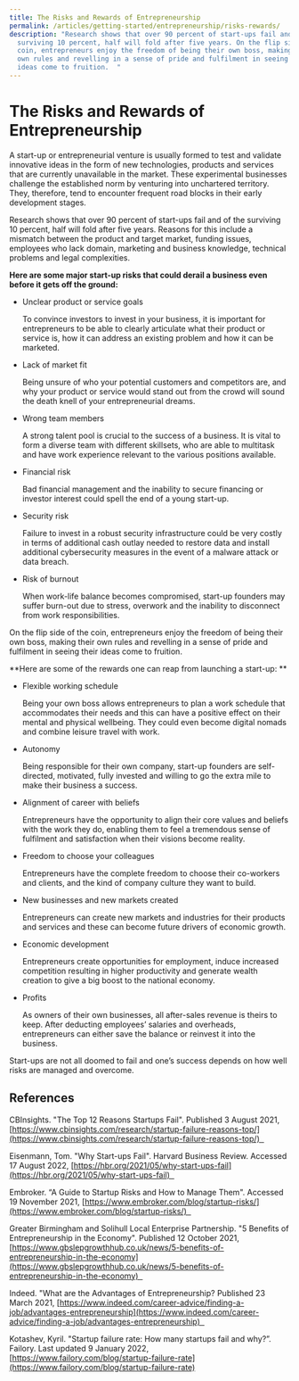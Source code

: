 ```yaml
---
title: The Risks and Rewards of Entrepreneurship
permalink: /articles/getting-started/entrepreneurship/risks-rewards/
description: "Research shows that over 90 percent of start-ups fail and of the
  surviving 10 percent, half will fold after five years. On the flip side of the
  coin, entrepreneurs enjoy the freedom of being their own boss, making their
  own rules and revelling in a sense of pride and fulfilment in seeing their
  ideas come to fruition.  "
---
```

# The Risks and Rewards of Entrepreneurship 

A start-up or entrepreneurial venture is usually formed to test and validate innovative ideas in the form of new technologies, products and services that are currently unavailable in the market. These experimental businesses challenge the established norm by venturing into unchartered territory. They, therefore, tend to encounter frequent road blocks in their early development stages.  

Research shows that over 90 percent of start\-ups fail and of the surviving 10 percent, half will fold after five years. Reasons for this include a mismatch between the product and target market, funding issues, employees who lack domain, marketing and business knowledge, technical problems and legal complexities. 

**Here are some major start-up risks that could derail a business even before it gets off the ground:** 

*   Unclear product or service goals 
    

	To convince investors to invest in your business, it is important for entrepreneurs to be able to clearly articulate what their product or service is, how it can address an existing problem and how it can be marketed.  

*   Lack of market fit 
    

	Being unsure of who your potential customers and competitors are, and why your product or service would stand out from the crowd will sound the death knell of your entrepreneurial dreams. 

*   Wrong team members 
    
	A strong talent pool is crucial to the success of a business. It is vital to form a diverse team with different skillsets, who are able to multitask and have work experience relevant to the various positions available. 

*   Financial risk 
    

	Bad financial management and the inability to secure financing or investor interest could spell the end of a young start-up. 

*   Security risk 
    

	Failure to invest in a robust security infrastructure could be very costly in terms of additional cash outlay needed to restore data and install additional cybersecurity measures in the event of a malware attack or data breach. 

*   Risk of burnout 
    

	When work-life balance becomes compromised, start-up founders may suffer burn-out due to stress, overwork and the inability to disconnect from work responsibilities. 

On the flip side of the coin, entrepreneurs enjoy the freedom of being their own boss, making their own rules and revelling in a sense of pride and fulfilment in seeing their ideas come to fruition.  

**Here are some of the rewards one can reap from launching a start-up: **

*   Flexible working schedule 
    

	Being your own boss allows entrepreneurs to plan a work schedule that accommodates their needs and this can have a positive effect on their mental and physical wellbeing. They could even become digital nomads and combine leisure travel with work. 

*   Autonomy 
    

	Being responsible for their own company, start-up founders are self-directed, motivated, fully invested and willing to go the extra mile to make their business a success.  

*   Alignment of career with beliefs 
    

	Entrepreneurs have the opportunity to align their core values and beliefs with the work they do, enabling them to feel a tremendous sense of fulfilment and satisfaction when their visions become reality.    

*   Freedom to choose your colleagues  
    

	Entrepreneurs have the complete freedom to choose their co-workers and clients, and the kind of company culture they want to build. 

*   New businesses and new markets created 
    

	Entrepreneurs can create new markets and industries for their products and services and these can become future drivers of economic growth. 

*   Economic development  
    

	Entrepreneurs create opportunities for employment, induce increased competition resulting in higher productivity and generate wealth creation to give a big boost to the national economy. 

*   Profits 
    

	As owners of their own businesses, all after-sales revenue is theirs to keep. After deducting employees’ salaries and overheads, entrepreneurs can either save the balance or reinvest it into the business. 

Start-ups are not all doomed to fail and one’s success depends on how well risks are managed and overcome. 

## References 

CBInsights. "The Top 12 Reasons Startups Fail". Published 3 August 2021, [https://www.cbinsights.com/research/startup-failure-reasons-top/](https://www.cbinsights.com/research/startup-failure-reasons-top/)  

Eisenmann, Tom. "Why Start-ups Fail". Harvard Business Review. Accessed 17 August 2022, [https://hbr.org/2021/05/why-start-ups-fail](https://hbr.org/2021/05/why-start-ups-fail)  

Embroker. “A Guide to Startup Risks and How to Manage Them". Accessed 19 November 2021, [https://www.embroker.com/blog/startup-risks/](https://www.embroker.com/blog/startup-risks/)  

Greater Birmingham and Solihull Local Enterprise Partnership. "5 Benefits of Entrepreneurship in the Economy". Published 12 October 2021, [https://www.gbslepgrowthhub.co.uk/news/5-benefits-of-entrepreneurship-in-the-economy](https://www.gbslepgrowthhub.co.uk/news/5-benefits-of-entrepreneurship-in-the-economy)  

Indeed. "What are the Advantages of Entrepreneurship? Published 23 March 2021, [https://www.indeed.com/career-advice/finding-a-job/advantages-entrepreneurship](https://www.indeed.com/career-advice/finding-a-job/advantages-entrepreneurship)  

Kotashev, Kyril. "Startup failure rate: How many startups fail and why?”. Failory. Last updated 9 January 2022, [https://www.failory.com/blog/startup-failure-rate](https://www.failory.com/blog/startup-failure-rate)